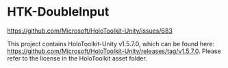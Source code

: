 # HTK-DoubleInput
https://github.com/Microsoft/HoloToolkit-Unity/issues/683

This project contains HoloToolkit-Unity v1.5.7.0, which can be found here: https://github.com/Microsoft/HoloToolkit-Unity/releases/tag/v1.5.7.0.
Please refer to the license in the HoloToolkit asset folder.
